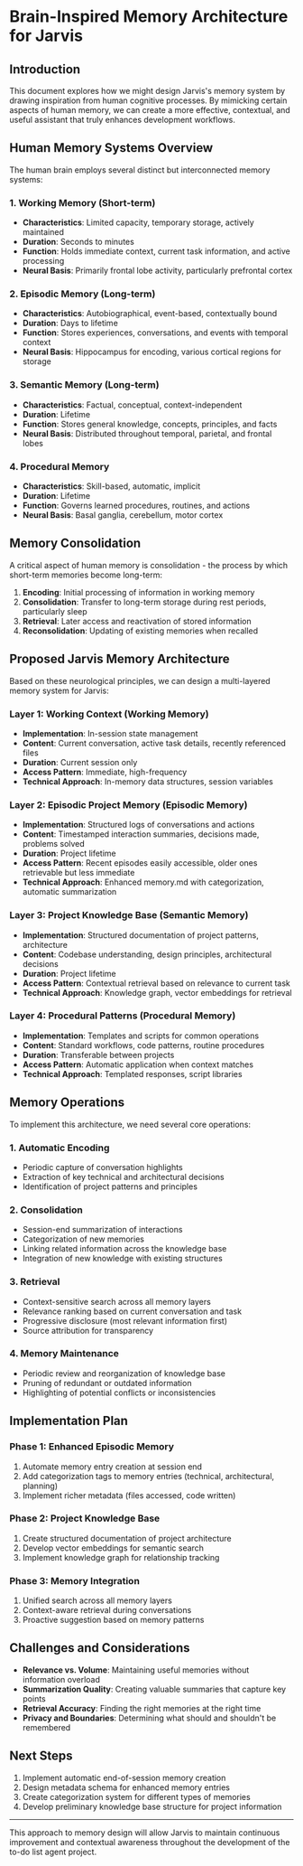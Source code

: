 # Brain-Inspired Memory Architecture for Jarvis

## Introduction

This document explores how we might design Jarvis's memory system by drawing inspiration from human cognitive processes. By mimicking certain aspects of human memory, we can create a more effective, contextual, and useful assistant that truly enhances development workflows.

## Human Memory Systems Overview

The human brain employs several distinct but interconnected memory systems:

### 1. Working Memory (Short-term)
- **Characteristics**: Limited capacity, temporary storage, actively maintained
- **Duration**: Seconds to minutes
- **Function**: Holds immediate context, current task information, and active processing
- **Neural Basis**: Primarily frontal lobe activity, particularly prefrontal cortex

### 2. Episodic Memory (Long-term)
- **Characteristics**: Autobiographical, event-based, contextually bound
- **Duration**: Days to lifetime 
- **Function**: Stores experiences, conversations, and events with temporal context
- **Neural Basis**: Hippocampus for encoding, various cortical regions for storage

### 3. Semantic Memory (Long-term)
- **Characteristics**: Factual, conceptual, context-independent
- **Duration**: Lifetime
- **Function**: Stores general knowledge, concepts, principles, and facts
- **Neural Basis**: Distributed throughout temporal, parietal, and frontal lobes

### 4. Procedural Memory
- **Characteristics**: Skill-based, automatic, implicit
- **Duration**: Lifetime
- **Function**: Governs learned procedures, routines, and actions
- **Neural Basis**: Basal ganglia, cerebellum, motor cortex

## Memory Consolidation

A critical aspect of human memory is consolidation - the process by which short-term memories become long-term:

1. **Encoding**: Initial processing of information in working memory
2. **Consolidation**: Transfer to long-term storage during rest periods, particularly sleep
3. **Retrieval**: Later access and reactivation of stored information
4. **Reconsolidation**: Updating of existing memories when recalled

## Proposed Jarvis Memory Architecture

Based on these neurological principles, we can design a multi-layered memory system for Jarvis:

### Layer 1: Working Context (Working Memory)
- **Implementation**: In-session state management
- **Content**: Current conversation, active task details, recently referenced files
- **Duration**: Current session only
- **Access Pattern**: Immediate, high-frequency
- **Technical Approach**: In-memory data structures, session variables

### Layer 2: Episodic Project Memory (Episodic Memory)
- **Implementation**: Structured logs of conversations and actions
- **Content**: Timestamped interaction summaries, decisions made, problems solved
- **Duration**: Project lifetime
- **Access Pattern**: Recent episodes easily accessible, older ones retrievable but less immediate
- **Technical Approach**: Enhanced memory.md with categorization, automatic summarization

### Layer 3: Project Knowledge Base (Semantic Memory)
- **Implementation**: Structured documentation of project patterns, architecture
- **Content**: Codebase understanding, design principles, architectural decisions
- **Duration**: Project lifetime
- **Access Pattern**: Contextual retrieval based on relevance to current task
- **Technical Approach**: Knowledge graph, vector embeddings for retrieval

### Layer 4: Procedural Patterns (Procedural Memory)
- **Implementation**: Templates and scripts for common operations
- **Content**: Standard workflows, code patterns, routine procedures
- **Duration**: Transferable between projects
- **Access Pattern**: Automatic application when context matches
- **Technical Approach**: Templated responses, script libraries

## Memory Operations

To implement this architecture, we need several core operations:

### 1. Automatic Encoding
- Periodic capture of conversation highlights
- Extraction of key technical and architectural decisions
- Identification of project patterns and principles

### 2. Consolidation
- Session-end summarization of interactions
- Categorization of new memories
- Linking related information across the knowledge base
- Integration of new knowledge with existing structures

### 3. Retrieval
- Context-sensitive search across all memory layers
- Relevance ranking based on current conversation and task
- Progressive disclosure (most relevant information first)
- Source attribution for transparency

### 4. Memory Maintenance
- Periodic review and reorganization of knowledge base
- Pruning of redundant or outdated information
- Highlighting of potential conflicts or inconsistencies

## Implementation Plan

### Phase 1: Enhanced Episodic Memory
1. Automate memory entry creation at session end
2. Add categorization tags to memory entries (technical, architectural, planning)
3. Implement richer metadata (files accessed, code written)

### Phase 2: Project Knowledge Base
1. Create structured documentation of project architecture
2. Develop vector embeddings for semantic search
3. Implement knowledge graph for relationship tracking

### Phase 3: Memory Integration
1. Unified search across all memory layers
2. Context-aware retrieval during conversations
3. Proactive suggestion based on memory patterns

## Challenges and Considerations

- **Relevance vs. Volume**: Maintaining useful memories without information overload
- **Summarization Quality**: Creating valuable summaries that capture key points
- **Retrieval Accuracy**: Finding the right memories at the right time
- **Privacy and Boundaries**: Determining what should and shouldn't be remembered

## Next Steps

1. Implement automatic end-of-session memory creation
2. Design metadata schema for enhanced memory entries
3. Create categorization system for different types of memories
4. Develop preliminary knowledge base structure for project information

---

This approach to memory design will allow Jarvis to maintain continuous improvement and contextual awareness throughout the development of the to-do list agent project. 